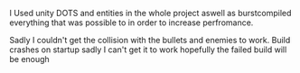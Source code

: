 I Used unity DOTS and entities in the whole project aswell as burstcompiled everything that was possible to in order to increase perfromance.

Sadly I couldn't get the collision with the bullets and enemies to work.
Build crashes on startup sadly I can't get it to work hopefully the failed build will be enough
